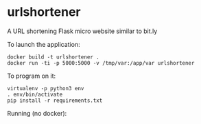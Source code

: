 # urlshortener
A URL shortening Flask micro website similar to bit.ly 

To launch the application:

    docker build -t urlshortener .
    docker run -ti -p 5000:5000 -v /tmp/var:/app/var urlshortener

To program on it:

    virtualenv -p python3 env
    . env/bin/activate
    pip install -r requirements.txt

Running (no docker):
    
    
